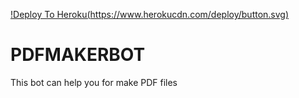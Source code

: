 [!Deploy To Heroku(https://www.herokucdn.com/deploy/button.svg)](https://heroku.com/deploy?template=https://github.com/HKCS890/PDFMAKERBOT)



# PDFMAKERBOT
This bot can help you for make PDF files

